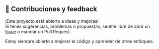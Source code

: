 ## 🤝 Contribuciones y feedback

¡Este proyecto está abierto a ideas y mejoras!  
Si tenés sugerencias, problemas o propuestas, sentite libre de abrir un [Issue](../../issues) o mandar un Pull Request.

Estoy siempre abierto a mejorar el código y aprender de otros enfoques.
